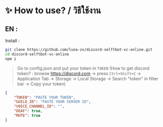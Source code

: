 # ✨ How to use? / วิธีใช้งาน

## EN : 

Install : 
```bash
git clone https://github.com/luna-zx/discord-selftbot-vc-online.git
cd discord-selftbot-vc-online
npm i
```

> Go to config.json and put your token in `TOKEN` (How to get discord token? : browse https://discord.com -> press `Ctrl+Shift+C` -> Application Tab -> Storage -> Local Storage -> Search "token" in filter bar -> Copy your token)

```json
{
    "TOKEN": "PASTE YOUR TOKEN",
    "GUILD_ID": "PASTE YOUR SERVER ID",
    "VOICE_CHANNEL_ID": "",
    "DEAF": true,
    "MUTE": true
}
```

